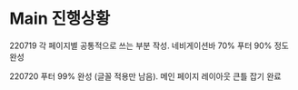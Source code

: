 # Main 진행상황

220719 각 페이지별 공통적으로 쓰는 부분 작성. 네비게이션바 70% 푸터 90% 정도 완성

220720 푸터 99% 완성 (글꼴 적용만 남음). 메인 페이지 레이아웃 큰틀 잡기 완료

